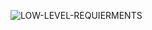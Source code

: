 ![LOW-LEVEL-REQUIERMENTS](https://user-images.githubusercontent.com/78848865/107764882-ec0fb700-6d56-11eb-8fd2-c6f0a65f5254.png)

